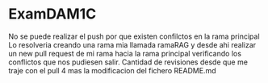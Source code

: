 # ExamDAM1C
No se puede realizar el push por que existen confilctos en la rama principal 
Lo resolveria creando una rama mia llamada ramaRAG y desde ahi realizar un new pull request de mi rama hacia la rama principal
verificando los conflictos que nos pudiesen salir.
Cantidad de revisiones desde que me traje con el pull 4 mas la modificacion del fichero README.md
